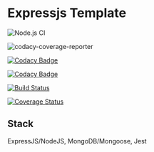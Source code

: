 # Expressjs Template

![Node.js CI](https://github.com/okezieobi/expressjs-mongodb/workflows/Node.js%20CI/badge.svg)

![codacy-coverage-reporter](https://github.com/okezieobi/expressjs-mongodb/workflows/codacy-coverage-reporter/badge.svg)

[![Codacy Badge](https://app.codacy.com/project/badge/Grade/af1d227f0a6d4b5fbd239bbed45d3362)](https://www.codacy.com/gh/okezieobi/expressjs-mongodb/dashboard?utm_source=github.com&amp;utm_medium=referral&amp;utm_content=okezieobi/expressjs-mongodb&amp;utm_campaign=Badge_Grade)

[![Codacy Badge](https://app.codacy.com/project/badge/Coverage/af1d227f0a6d4b5fbd239bbed45d3362)](https://www.codacy.com/gh/okezieobi/expressjs-mongodb/dashboard?utm_source=github.com&utm_medium=referral&utm_content=okezieobi/expressjs-mongodb&utm_campaign=Badge_Coverage)

[![Build Status](https://travis-ci.com/okezieobi/expressjs-mongodb.svg?branch=main)](https://travis-ci.com/okezieobi/expressjs-mongodb)

[![Coverage Status](https://coveralls.io/repos/github/okezieobi/expressjs-mongodb/badge.svg?branch=main)](https://coveralls.io/github/okezieobi/expressjs-mongodb?branch=main)

## Stack

ExpressJS/NodeJS, MongoDB/Mongoose, Jest
